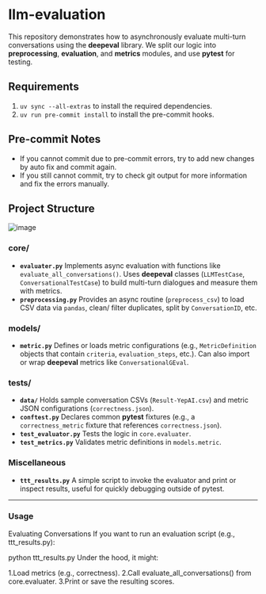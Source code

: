 # llm-evaluation

This repository demonstrates how to asynchronously evaluate multi-turn conversations using the **deepeval** library. We split our logic into **preprocessing**, **evaluation**, and **metrics** modules, and use **pytest** for testing.

## Requirements

1. `uv sync --all-extras` to install the required dependencies.
2. `uv run pre-commit install` to install the pre-commit hooks.

## Pre-commit Notes

- If you cannot commit due to pre-commit errors, try to add new changes by auto fix and commit again.
- If you still cannot commit, try to check git output for more information and fix the errors manually.

## Project Structure


![image](https://github.com/user-attachments/assets/9bbd521a-5914-4862-9425-f4c7758889a3)


### core/
- **`evaluater.py`**
  Implements async evaluation with functions like `evaluate_all_conversations()`. Uses **deepeval** classes (`LLMTestCase`, `ConversationalTestCase`) to build multi-turn dialogues and measure them with metrics.
- **`preprocessing.py`**
  Provides an async routine (`preprocess_csv`) to load CSV data via `pandas`, clean/ filter duplicates, split by `ConversationID`, etc.

### models/
- **`metric.py`**
  Defines or loads metric configurations (e.g., `MetricDefinition` objects that contain `criteria`, `evaluation_steps`, etc.). Can also import or wrap **deepeval** metrics like `ConversationalGEval`.

### tests/
- **`data/`**
  Holds sample conversation CSVs (`Result-YepAI.csv`) and metric JSON configurations (`correctness.json`).
- **`conftest.py`**
  Declares common **pytest** fixtures (e.g., a `correctness_metric` fixture that references `correctness.json`).
- **`test_evaluator.py`**
  Tests the logic in `core.evaluater`.
- **`test_metrics.py`**
  Validates metric definitions in `models.metric`.

### Miscellaneous
- **`ttt_results.py`**
  A simple script to invoke the evaluator and print or inspect results, useful for quickly debugging outside of pytest.

---
### Usage
Evaluating Conversations
If you want to run an evaluation script (e.g., ttt_results.py):

python ttt_results.py
Under the hood, it might:

1.Load metrics (e.g., correctness).
2.Call evaluate_all_conversations() from core.evaluater.
3.Print or save the resulting scores.
